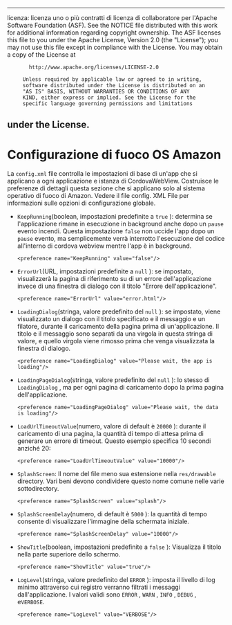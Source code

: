 * * *

licenza: licenza uno o più contratti di licenza di collaboratore per l'Apache Software Foundation (ASF). See the NOTICE file distributed with this work for additional information regarding copyright ownership. The ASF licenses this file to you under the Apache License, Version 2.0 (the "License"); you may not use this file except in compliance with the License. You may obtain a copy of the License at

           http://www.apache.org/licenses/LICENSE-2.0
    
         Unless required by applicable law or agreed to in writing,
         software distributed under the License is distributed on an
         "AS IS" BASIS, WITHOUT WARRANTIES OR CONDITIONS OF ANY
         KIND, either express or implied. See the License for the
         specific language governing permissions and limitations
    

## under the License.

# Configurazione di fuoco OS Amazon

La `config.xml` file controlla le impostazioni di base di un'app che si applicano a ogni applicazione e istanza di CordovaWebView. Costruisce le preferenze di dettagli questa sezione che si applicano solo al sistema operativo di fuoco di Amazon. Vedere il file config. XML File per informazioni sulle opzioni di configurazione globale.

*   `KeepRunning`(boolean, impostazioni predefinite a `true` ): determina se l'applicazione rimane in esecuzione in background anche dopo un `pause` evento incendi. Questa impostazione `false` non uccide l'app dopo un `pause` evento, ma semplicemente verrà interrotto l'esecuzione del codice all'interno di cordova webview mentre l'app è in background.
    
        <preference name="KeepRunning" value="false"/>
        

*   `ErrorUrl`(URL, impostazioni predefinite a `null` ): se impostato, visualizzerà la pagina di riferimento su di un errore dell'applicazione invece di una finestra di dialogo con il titolo "Errore dell'applicazione".
    
        <preference name="ErrorUrl" value="error.html"/>
        

*   `LoadingDialog`(stringa, valore predefinito del `null` ): se impostato, viene visualizzato un dialogo con il titolo specificato e il messaggio e un filatore, durante il caricamento della pagina prima di un'applicazione. Il titolo e il messaggio sono separati da una virgola in questa stringa di valore, e quello virgola viene rimosso prima che venga visualizzata la finestra di dialogo.
    
        <preference name="LoadingDialog" value="Please wait, the app is loading"/>
        

*   `LoadingPageDialog`(stringa, valore predefinito del `null` ): lo stesso di `LoadingDialog` , ma per ogni pagina di caricamento dopo la prima pagina dell'applicazione.
    
        <preference name="LoadingPageDialog" value="Please wait, the data is loading"/>
        

*   `LoadUrlTimeoutValue`(numero, valore di default è `20000` ): durante il caricamento di una pagina, la quantità di tempo di attesa prima di generare un errore di timeout. Questo esempio specifica 10 secondi anziché 20:
    
        <preference name="LoadUrlTimeoutValue" value="10000"/>
        

*   `SplashScreen`: Il nome del file meno sua estensione nella `res/drawable` directory. Vari beni devono condividere questo nome comune nelle varie sottodirectory.
    
        <preference name="SplashScreen" value="splash"/>
        

*   `SplashScreenDelay`(numero, di default è `5000` ): la quantità di tempo consente di visualizzare l'immagine della schermata iniziale.
    
        <preference name="SplashScreenDelay" value="10000"/>
        

*   `ShowTitle`(boolean, impostazioni predefinite a `false` ): Visualizza il titolo nella parte superiore dello schermo.
    
        <preference name="ShowTitle" value="true"/>
        

*   `LogLevel`(stringa, valore predefinito del `ERROR` ): imposta il livello di log minimo attraverso cui registro verranno filtrati i messaggi dall'applicazione. I valori validi sono `ERROR` , `WARN` , `INFO` , `DEBUG` , e`VERBOSE`.
    
        <preference name="LogLevel" value="VERBOSE"/>